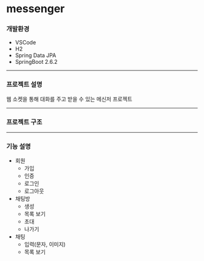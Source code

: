 # messenger

### 개발환경 
- VSCode
- H2
- Spring Data JPA
- SpringBoot 2.6.2 
-----
### 프로젝트 설명
웹 소켓을 통해 대화를 주고 받을 수 있는 메신저 프로젝트

-----
### 프로젝트 구조



-----
### 기능 설명
- 회원
  - 가입
  - 인증
  - 로그인
  - 로그아웃
- 채팅방
  - 생성
  - 목록 보기
  - 초대
  - 나가기
- 채팅
  - 입력(문자, 이미지)
  - 목록 보기

